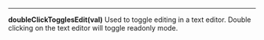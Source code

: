 <a name="doubleClickTogglesEdit"><h3 style="padding-top: 40px; margin-top: 40px;"></h3></a>
_____________________________
**doubleClickTogglesEdit(val)** Used to toggle editing in a text editor. Double clicking on the text editor will toggle readonly mode. 